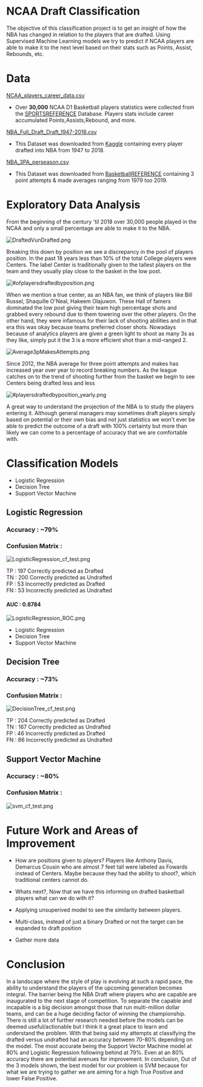 # NCAA Draft Classification

The objective of this classification project is to get an insight of how the NBA has changed in relation to the players that are drafted. Using Supervised Machine Learning models we try to predict if NCAA players are able to make it to the next level based on their stats such as Points, Assist, Rebounds, etc. 


# Data

[NCAA_players_career_data.csv](Data/)

- Over **30,000** NCAA D1 Basketball players statistics were collected from the [SPORTSREFERENCE](https://www.sports-reference.com/cbb/) Database. Players stats include career accumulated Points,Assists,Rebound, and more.

[NBA_Full_Draft_Draft_1947-2018.csv](Data/NBA_Full_Draft_Draft_1947-2018.csv)

- This Dataset was downloaded from [Kaggle](https://www.kaggle.com/hrfang1995/nba-drafts-of-19472018) containing every player drafted into NBA from 1947 to 2018.

[NBA_3PA_perseason.csv](Data/)

- This Dataset was downloaded from [BasketballREFERENCE](https://www.basketball-reference.com/leagues/NBA_stats_per_game.html) containing 3 point attempts & made averages ranging from 1979 too 2019.


# Exploratory Data Analysis

From the beginning of the century 'til 2018 over 30,000 people played in the NCAA and only a small percentage are able to make it to the NBA.

![DraftedVunDrafted.png](/Images/DraftedVunDrafted.png)

Breaking this down by position we see a discrepancy in the pool of players position. In the past 18 years less than 10% of the total College players were Centers. The label Center is traditionally given to the tallest players on the team and they usually play close to the basket in the low post.

![#ofplayersdraftedbyposition.png](/Images/playersdraftedbyposition.png)

When we mention a true center, as an NBA fan, we think of players like Bill Russel, Shaquille O'Neal, Hakeem Olajuwon. These Hall of famers dominated the low post giving their team high percentage shots and grabbed every rebound due to them towering over the other players. On the other hand, they were infamous for their lack of shooting abilities and in that era this was okay because teams preferred closer shots. Nowadays because of analytics players are given a green light to shoot as many 3s as they like, simply put it the 3 is a more efficient shot than a mid-ranged 2.

![Average3pMakesAttempts.png](/Images/Average3pMakesAttempts.png)

Since 2012, the NBA average for three point attempts and makes has increased year over year to record breaking numbers. As the league catches on to the trend of shooting  further from the basket we begin to see Centers being drafted less and less

![#playersdraftedbyposition_yearly.png](/Images/playersdraftedbyposition_yearly.png)

A great way to understand the projection of the NBA is to study the players entering it. Although general managers may sometimes draft players simply based on potential or their own bias and not just statistics we won't ever be able to predict the outcome of a draft with 100% certainty but more than likely we can come to a percentage of accuracy that we are comfortable with.

# Classification Models

- Logistic Regression
- Decision Tree
- Support Vector Machine

## Logistic Regression

### Accuracy :  ~79%

### Confusion Matrix :

![LogisticRegression_cf_test.png](/Images/LogisticRegression_cf_test.png)

TP : 197 Correctly predicted as Drafted\
TN : 200 Correctly predicted as Undrafted\
FP : 53 Incorrectly predicted as Drafted\
FN : 53 Incorrectly predicted as Undrafted

#### AUC : 0.8784

![LogisticRegression_ROC.png](/Images/LogisticRegression_ROC.png)


- Logistic Regression
- Decision Tree
- Support Vector Machine

## Decision Tree

### Accuracy :  ~73%

### Confusion Matrix :

![DecisionTree_cf_test.png](/Images/DecisionTree_cf_test.png)

TP : 204 Correctly predicted as Drafted\
TN : 167 Correctly predicted as Undrafted\
FP : 46 Incorrectly predicted as Drafted\
FN : 86 Incorrectly predicted as Undrafted

## Support Vector Machine

### Accuracy :  ~80%

### Confusion Matrix :

![svm_cf_test.png](/Images/svm_cf_test.png)


# Future Work and Areas of Improvement

- How are positions given to players? Players like Anthony Davis, Demarcus Cousin who are almost 7 feet tall were labeled as Fowards instead of Centers. Maybe because they had the ability to shoot?, which traditional centers cannot do. 

- Whats next?, Now that we have this informing on drafted basketball players what can we do with it?

- Applying unsuperived model to see the similarity between players.

- Multi-class, instead of just a binary Drafted or not the target can be expanded to draft position

- Gather more data


# Conclusion

In a landscape where the style of play is evolving at such a rapid pace, the ability to understand the players of the upcoming generation becomes integral. The barrier being the NBA Draft where players who are capable are inaugurated to the next stage of competition. To separate the capable and incapable is a big decision amongst those that run multi-million dollar teams, and can be a huge deciding factor of winning the championship. There is still a lot of further research needed before the models can be deemed useful/actionable but I think it a great place to learn and understand the problem. With that being said my attempts at classifying the drafted versus undrafted had an accuracy between 70-80% depending on the model. The most accurate being the Support Vector Machine model at 80% and Logistic Regression following behind at 79%. Even at an 80% accuracy there are potential avenues for improvement. In conclusion, Out of the 3 models shown, the best model for our problem  is SVM because for what we are trying to gather we are aiming for a high True Positive and lower False Positive.

